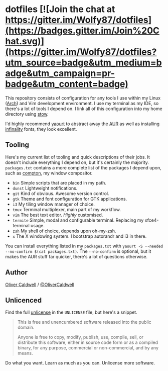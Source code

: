 # dotfiles [![Join the chat at https://gitter.im/Wolfy87/dotfiles](https://badges.gitter.im/Join%20Chat.svg)](https://gitter.im/Wolfy87/dotfiles?utm_source=badge&utm_medium=badge&utm_campaign=pr-badge&utm_content=badge)

This repository consists of configuration for any tools I use within my Linux ([Arch][]) and Vim development environment. I use my terminal as my IDE, so there's a lot of tools I depend on. I link all of this configuration into my home directory using [stow][].

I'd highly recommend [yaourt][] to abstract away the [AUR][] as well as installing [infinality][] fonts, they look excellent.

## Tooling

Here's my current list of tooling and quick descriptions of their jobs. It doesn't include everything I depend on, but it's certainly the majority. `packages.txt` contains a more complete list of the packages I depend upon, such as [compton][], my window compositor.

 * `bin`     Simple scripts that are placed in my path.
 * `dunst`   Lightweight notifications.
 * `git`     Kind of obvious. Awesome version control.
 * `gtk`     Theme and font configuration for GTK applications.
 * `i3`      My tiling window manager of choice.
 * `tmux`    Terminal multiplexer, main part of my workflow.
 * `vim`     The best text editor. *Highly* customised.
 * `termite` Simple, modal and configurable terminal. Replacing my xfce4-terminal usage.
 * `zsh`     My shell of choice, depends upon oh-my-zsh.
 * `x`       The X windowing system. I bootstrap autorandr and i3 in there.

You can install everything listed in my `packages.txt` with `yaourt -S --needed --no-confirm $(cat packages.txt)`. The `--no-confirm` is optional, but it makes the AUR stuff far quicker, there's a lot of questions otherwise.

## Author

[Oliver Caldwell][] / [@OliverCaldwell][]

## Unlicenced

Find the full [unlicense][] in the `UNLICENSE` file, but here's a snippet.

>This is free and unencumbered software released into the public domain.
>
>Anyone is free to copy, modify, publish, use, compile, sell, or distribute this software, either in source code form or as a compiled binary, for any purpose, commercial or non-commercial, and by any means.

Do what you want. Learn as much as you can. Unlicense more software.

[unlicense]: http://unlicense.org/
[Oliver Caldwell]: http://oli.me.uk/
[@OliverCaldwell]: https://twitter.com/OliverCaldwell
[Arch]: https://www.archlinux.org/
[stow]: http://www.gnu.org/software/stow/
[yaourt]: https://aur.archlinux.org/packages/yaourt/
[AUR]: https://aur.archlinux.org/
[infinality]: https://wiki.archlinux.org/index.php/Infinality
[compton]: https://wiki.archlinux.org/index.php/Compton
